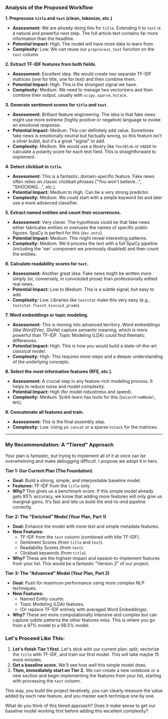 
### Analysis of the Proposed Workflow

**1. Preprocess `title` and `text` (clean, tokenize, etc.)**
*   **Assessment:** We are already doing this for `title`. Extending it to `text` is a natural and powerful next step. The full article text contains far more information than the headline.
*   **Potential Impact:** High. The model will have more data to learn from.
*   **Complexity:** Low. We can reuse our `preprocess_text` function on the `text` column.

**2. Extract TF-IDF features from both fields.**
*   **Assessment:** Excellent idea. We would create two separate TF-IDF matrices (one for title, one for text) and then combine them.
*   **Potential Impact:** High. This is the strongest signal we have.
*   **Complexity:** Medium. We need to manage two vectorizers and then combine their output, usually with `scipy.sparse.hstack`.

**3. Generate sentiment scores for `title` and `text`.**
*   **Assessment:** Brilliant feature engineering. The idea is that fake news might use more extreme (highly positive or negative) language to evoke an emotional response.
*   **Potential Impact:** Medium. This can definitely add value. Sometimes fake news is emotionally neutral but factually wrong, so this feature isn't a silver bullet, but it's a great "signal" to add.
*   **Complexity:** Medium. We would use a library like `TextBlob` or `VADER` to calculate a polarity score for each text field. This is straightforward to implement.

**4. Detect clickbait in `title`.**
*   **Assessment:** This is a fantastic, domain-specific feature. Fake news often relies on classic clickbait phrases ("You won't believe...", "SHOCKING...", etc.).
*   **Potential Impact:** Medium to High. Can be a very strong predictor.
*   **Complexity:** Medium. We could start with a simple keyword list and later use a more advanced classifier.

**5. Extract named entities and count their occurrences.**
*   **Assessment:** Very clever. The hypothesis could be that fake news either fabricates entities or overuses the names of specific public figures. SpaCy is perfect for this (`doc.ents`).
*   **Potential Impact:** Medium. This might reveal interesting patterns.
*   **Complexity:** Medium. We'd process the text with a full SpaCy pipeline (including the 'ner' component we previously disabled) and then count the entities.

**6. Calculate readability scores for `text`.**
*   **Assessment:** Another great idea. Fake news might be written more simply (or, conversely, in convoluted prose) than professionally edited real news.
*   **Potential Impact:** Low to Medium. This is a subtle signal, but easy to add.
*   **Complexity:** Low. Libraries like `textstat` make this very easy (e.g., `textstat.flesch_kincaid_grade`).

**7. Word embeddings or topic modeling.**
*   **Assessment:** This is moving into advanced territory. Word embeddings (like Word2Vec, GloVe) capture semantic meaning, which is more powerful than TF-IDF. Topic Modeling (LDA) could find thematic differences.
*   **Potential Impact:** High. This is how you would build a state-of-the-art *classical* model.
*   **Complexity:** High. This requires more steps and a deeper understanding of the underlying concepts.

**8. Select the most informative features (RFE, etc.).**
*   **Assessment:** A crucial step in any feature-rich modeling process. It helps to reduce noise and model complexity.
*   **Potential Impact:** High (for model robustness and speed).
*   **Complexity:** Medium. Scikit-learn has tools for this (`SelectFromModel`, `RFE`).

**9. Concatenate all features and train.**
*   **Assessment:** This is the final assembly step.
*   **Complexity:** Low. Using `pd.concat` or a sparse `hstack` for the matrices.

---

### My Recommendation: A "Tiered" Approach

Your plan is fantastic, but trying to implement all of it at once can be overwhelming and make debugging difficult. I propose we adopt it in tiers.

**Tier 1: Our Current Plan (The Foundation)**
*   **Goal:** Build a strong, simple, and interpretable baseline model.
*   **Features:** TF-IDF from the `title` only.
*   **Why?** This gives us a benchmark score. If this simple model already gets 95% accuracy, we know that adding more features will only give us marginal gains. It's fast and lets us build the end-to-end pipeline correctly.

**Tier 2: The "Enriched" Model (Your Plan, Part 1)**
*   **Goal:** Enhance the model with more text and simple metadata features.
*   **New Features:**
    *   TF-IDF from the `text` column (combined with title TF-IDF).
    *   Sentiment Scores (from `title` and `text`).
    *   Readability Scores (from `text`).
    *   Clickbait keywords (from `title`).
*   **Why?** These are the highest-impact and easiest-to-implement features from your list. This would be a fantastic "Version 2" of our project.

**Tier 3: The "Advanced" Model (Your Plan, Part 2)**
*   **Goal:** Push for maximum performance using more complex NLP techniques.
*   **New Features:**
    *   Named Entity counts.
    *   Topic Modeling (LDA) features.
    *   (Or replace TF-IDF entirely with averaged Word Embeddings).
*   **Why?** These are more computationally intensive and complex but can capture subtle patterns the other features miss. This is where you go from a 97% model to a 98.5% model.

### Let's Proceed Like This:

1.  **Let's finish Tier 1 first.** Let's stick with our current plan: split, vectorize the `title` with TF-IDF, and train our first model. This will take maybe 15 more minutes.
2.  **Get a baseline score.** We'll see how well this simple model does.
3.  **Then, immediately start on Tier 2.** We can create a new notebook or a new section and begin implementing the features from your list, starting with processing the `text` column.

This way, you build the project iteratively, you can clearly measure the value added by each new feature, and you master each technique one by one.

What do you think of this tiered approach? Does it make sense to get our baseline model working first before adding this excellent complexity?